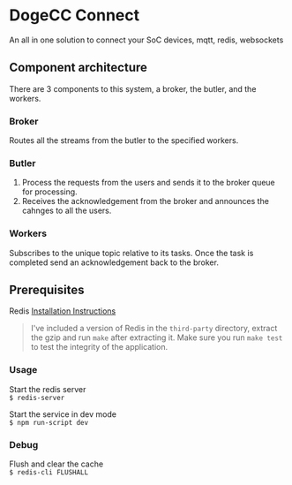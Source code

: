 # DogeCC Connect
An all in one solution to connect your SoC devices, mqtt, redis, websockets

## Component architecture
There are 3 components to this system, a broker, the butler, and the workers.

### Broker
Routes all the streams from the butler to the specified workers.
### Butler
1. Process the requests from the users and sends it to the broker queue for processing.
2. Receives the acknowledgement from the broker and announces the cahnges to all the users.
### Workers
Subscribes to the unique topic relative to its tasks. Once the task is completed send an acknowledgement back to the broker.

## Prerequisites
Redis [Installation Instructions](https://redis.io/topics/quickstart)
> I've included a version of Redis in the `third-party` directory, extract the gzip and run `make` after extracting it. Make sure you run `make test` to test the integrity of the application.  

### Usage
Start the redis server  
`$ redis-server`  

Start the service in dev mode  
`$ npm run-script dev`

### Debug
Flush and clear the cache  
`$ redis-cli FLUSHALL`
